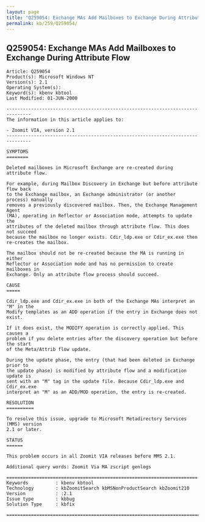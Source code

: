 ```yaml
---
layout: page
title: "Q259054: Exchange MAs Add Mailboxes to Exchange During Attribute Flow"
permalink: kb/259/Q259054/
---
```


## Q259054: Exchange MAs Add Mailboxes to Exchange During Attribute Flow

	Article: Q259054
	Product(s): Microsoft Windows NT
	Version(s): 2.1
	Operating System(s): 
	Keyword(s): kbenv kbtool
	Last Modified: 01-JUN-2000
	
	-------------------------------------------------------------------------------
	The information in this article applies to:
	
	- Zoomit VIA, version 2.1 
	-------------------------------------------------------------------------------
	
	SYMPTOMS
	========
	
	Deleted mailboxes in Microsoft Exchange are re-created during attribute flow.
	
	For example, during Mailbox Discovery in Exchange but before attribute flow back
	to the Exchange mailbox, an Exchange administrator (or another process) manually
	removes a previously discovered mailbox. Then, the Exchange Management Agent
	(MA), operating in Reflector or Association mode, attempts to update the
	attributes of the deleted mailbox through attribute flow. This does not succeed
	because the mailbox no longer exists. Cdir_ldp.exe or Cdir_ex.exe then
	re-creates the mailbox.
	
	The mailbox should not be re-created because the MA is running in either
	Reflector or Association mode and has no permission to create mailboxes in
	Exchange. Only an attribute flow process should succeed.
	
	CAUSE
	=====
	
	Cdir_ldp.exe and Cdir_ex.exe in both of the Exchange MAs interpret an "M" in the
	Modify templates as an ADD operation if the entry in Exchange does not exist.
	
	If it does exist, the MODIFY operation is correctly applied. This causes a
	problem if you delete entries after the discovery operation but before the start
	of the Meta/Attrib flow update.
	
	During the update phase, the entry (that had been deleted in Exchange prior to
	the update phase) is modified by attribute flow and a modification update is
	sent with an "M" tag in the update file. Because Cdir_ldp.exe and Cdir_ex.exe
	interpret an "M" as an ADD/MOD operation, the entry is re-created.
	
	RESOLUTION
	==========
	
	To resolve this issue, upgrade to Microsoft Metadirectory Services (MMS) version
	2.1 or later.
	
	STATUS
	======
	
	This problem occurs in all Zoomit VIA releases before MMS 2.1.
	
	Additional query words: Zoomit Via MA zscript genlogs
	
	======================================================================
	Keywords          : kbenv kbtool 
	Technology        : kbZoomitSearch kbMSNonProductSearch kbZoomit210
	Version           : :2.1
	Issue type        : kbbug
	Solution Type     : kbfix
	
	=============================================================================
	
